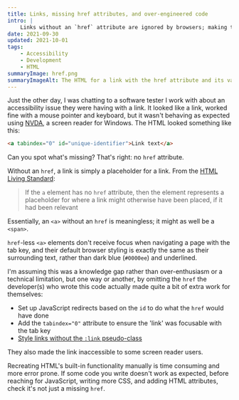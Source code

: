 ```yaml
---
title: Links, missing href attributes, and over-engineered code
intro: |
    Links without an `href` attribute are ignored by browsers; making them 'behave' using JavaScript, CSS, and other HTML attributes is not a solution.
date: 2021-09-30
updated: 2021-10-01
tags:
    - Accessibility
    - Development
    - HTML
summaryImage: href.png
summaryImageAlt: The HTML for a link with the href attribute and its value scored out.
---
```


Just the other day, I was chatting to a software tester I work with about an accessibility issue they were having with a link. It looked like a link, worked fine with a mouse pointer and keyboard, but it wasn't behaving as expected using [NVDA](https://www.nvaccess.org/), a screen reader for Windows. The HTML looked something like this:

```html
<a tabindex="0" id="unique-identifier">Link text</a>
```

Can you spot what's missing? That's right: no `href` attribute.

Without an `href`, a link is simply a placeholder for a link. From the [HTML Living Standard](https://html.spec.whatwg.org/multipage/text-level-semantics.html#the-a-element):

> If the `a` element has no `href` attribute, then the element represents a placeholder for where a link might otherwise have been placed, if it had been relevant

Essentially, an `<a>` without an `href` is meaningless; it might as well be a `<span>`.

`href`-less `<a>` elements don't receive focus when navigating a page with the tab key, and their default browser styling is exactly the same as their surrounding text, rather than dark blue (`#0000ee`) and underlined.

I'm assuming this was a knowledge gap rather than over-enthusiasm or a technical limitation, but one way or another, by omitting the `href` the developer(s) who wrote this code actually made quite a bit of extra work for themselves:

- Set up JavaScript redirects based on the `id` to do what the `href` would have done
- Add the `tabindex="0"` attribute to ensure the 'link' was focusable with the tab key
- [Style links without the `:link` pseudo-class](/blog/always-style-links-with-a-pseudo-class)

They also made the link inaccessible to some screen reader users.

Recreating HTML's built-in functionality manually is time consuming and more error prone. If some code you write doesn't work as expected, before reaching for JavaScript, writing more CSS, and adding HTML attributes, check it's not just a missing `href`.
